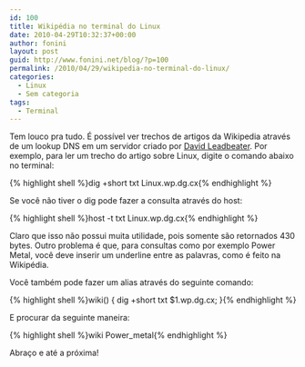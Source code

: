 ```yaml
---
id: 100
title: Wikipédia no terminal do Linux
date: 2010-04-29T10:32:37+00:00
author: fonini
layout: post
guid: http://www.fonini.net/blog/?p=100
permalink: /2010/04/29/wikipedia-no-terminal-do-linux/
categories:
  - Linux
  - Sem categoria
tags:
  - Terminal
---
```

Tem louco pra tudo. É possível ver trechos de artigos da Wikipedia através de um lookup DNS em um servidor criado por <a href="https://dgl.cx/" rel="externo nofollow">David Leadbeater</a>. Por exemplo, para ler um trecho do artigo sobre Linux, digite o comando abaixo no terminal:

{% highlight shell %}dig +short txt Linux.wp.dg.cx{% endhighlight %}

Se você não tiver o dig pode fazer a consulta através do host:

{% highlight shell %}host -t txt Linux.wp.dg.cx{% endhighlight %}

Claro que isso não possui muita utilidade, pois somente são retornados 430 bytes. Outro problema é que, para consultas como por exemplo Power Metal, você deve inserir um underline entre as palavras, como é feito na Wikipédia.

Você também pode fazer um alias através do seguinte comando:

{% highlight shell %}wiki() { dig +short txt $1.wp.dg.cx; }{% endhighlight %}

E procurar da seguinte maneira:

{% highlight shell %}wiki Power_metal{% endhighlight %}

Abraço e até a próxima!